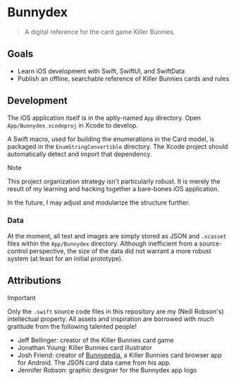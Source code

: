 # Bunnydex

> A digital reference for the card game Killer Bunnies.

## Goals

-   Learn iOS development with Swift, SwiftUI, and SwiftData
-   Publish an offline, searchable reference of Killer Bunnies cards and rules

## Development

The iOS application itself is in the aptly-named `App` directory.
Open `App/Bunnydex.xcodeproj` in Xcode to develop.

A Swift macro, used for building the enumerations in the Card model,
is packaged in the `EnumStringConvertible` directory.
The Xcode project should automatically detect and import that dependency.

> [!NOTE]
> This project organization strategy isn't particularly robust.
> It is merely the result of my learning and hacking together a bare-bones iOS application.
>
> In the future, I may adjust and modularize the structure further.

### Data

At the moment, all text and images are simply stored as JSON and `.xcasset` files
within the `App/Bunnydex` directory.
Although inefficient from a source-control perspective,
the size of the data did not warrant a more robust system (at least for an initial prototype).

## Attributions

> [!IMPORTANT]
> Only the `.swift` source code files in this repository are my (Neill Robson's) intellectual property.
> All assets and inspiration are borrowed with much gratitude from the following talented people!

- Jeff Bellinger: creator of the Killer Bunnies card game
- Jonathan Young: Killer Bunnies card illustrator
- Josh Friend: creator of [Bunnypedia](https://github.com/joshfriend/bunnypedia), a Killer Bunnies card browser app for Android. The JSON card data came from his app.
- Jennifer Robson: graphic designer for the Bunnydex app logo

